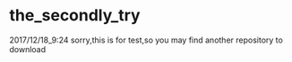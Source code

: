 # the_secondly_try
2017/12/18_9:24
sorry,this is for test,so you may find another repository to download
